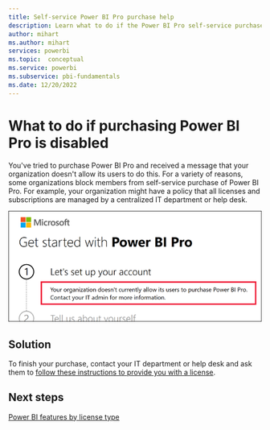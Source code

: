 ```yaml
---
title: Self-service Power BI Pro purchase help
description: Learn what to do if the Power BI Pro self-service purchase is disabled. View the message that appears when this feature is disabled.
author: mihart
ms.author: mihart
services: powerbi
ms.topic:  conceptual
ms.service: powerbi
ms.subservice: pbi-fundamentals
ms.date: 12/20/2022
---
```

# What to do if purchasing Power BI Pro is disabled

You've tried to purchase Power BI Pro and received a message that your organization doesn't allow its users to do this. For a variety of reasons, some organizations block members from self-service purchase of Power BI Pro.  For example, your organization might have a policy that all licenses and subscriptions are managed by a centralized IT department or help desk.

![Screenshot of the getting started dialog showing the message that the organization doesn't allow users to purchase Power BI Pro.](media/service-self-service-purchase-help/power-bi-error.png)

## Solution
To finish your purchase, contact your IT department or help desk and ask them to [follow these instructions to provide you with a license](../enterprise/service-admin-manage-licenses.md).

## Next steps
[Power BI features by license type](service-features-license-type.md)